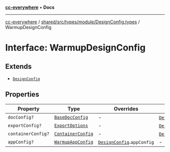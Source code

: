 [**cc-everywhere**](../../../../../../index.md) • **Docs**

***

[cc-everywhere](../../../../../../index.md) / [shared/src/types/module/DesignConfig.types](../index.md) / WarmupDesignConfig

# Interface: WarmupDesignConfig

## Extends

- [`DesignConfig`](../../../DesignConfig.types/interfaces/DesignConfig.md)

## Properties

| Property | Type | Overrides | Inherited from |
| ------ | ------ | ------ | ------ |
| `docConfig?` | [`BaseDocConfig`](../../../DesignConfig.types/interfaces/BaseDocConfig.md) | - | [`DesignConfig`](../../../DesignConfig.types/interfaces/DesignConfig.md).`docConfig` |
| `exportConfig?` | [`ExportOptions`](../../../ExportConfig.types/type-aliases/ExportOptions.md) | - | [`DesignConfig`](../../../DesignConfig.types/interfaces/DesignConfig.md).`exportConfig` |
| `containerConfig?` | [`ContainerConfig`](../../../ContainerConfig.types/type-aliases/ContainerConfig.md) | - | [`DesignConfig`](../../../DesignConfig.types/interfaces/DesignConfig.md).`containerConfig` |
| `appConfig?` | [`WarmupAppConfig`](../../AppConfig.types/interfaces/WarmupAppConfig.md) | [`DesignConfig`](../../../DesignConfig.types/interfaces/DesignConfig.md).`appConfig` | - |
